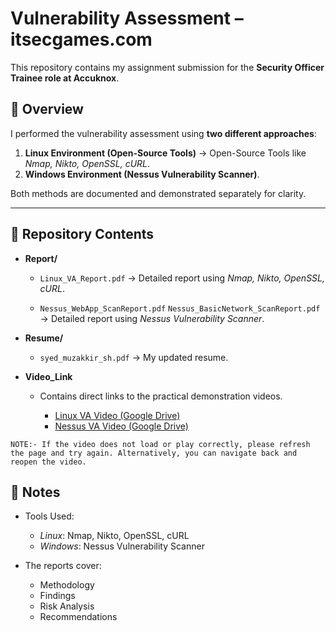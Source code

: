 
# Vulnerability Assessment – itsecgames.com

This repository contains my assignment submission for the **Security Officer Trainee role at Accuknox**.

## 📌 Overview

I performed the vulnerability assessment using **two different approaches**:

1. **Linux Environment (Open-Source Tools)** → Open-Source Tools like *Nmap, Nikto, OpenSSL, cURL*.
2. **Windows Environment (Nessus Vulnerability Scanner)**.

Both methods are documented and demonstrated separately for clarity.

---

## 📂 Repository Contents

* **Report/**

  * `Linux_VA_Report.pdf` → Detailed report using *Nmap, Nikto, OpenSSL, cURL*.

  * `Nessus_WebApp_ScanReport.pdf`
    `Nessus_BasicNetwork_ScanReport.pdf`
    → Detailed report using *Nessus Vulnerability Scanner*.

* **Resume/**

  * `syed_muzakkir_sh.pdf` → My updated resume.

* **Video_Link**

  * Contains direct links to the practical demonstration videos.

    * [Linux VA Video (Google Drive)](https://drive.google.com/file/d/1pFnhh022vOTPhVPnoRT_ovLZhETL08Gd/view?usp=sharing)
    * [Nessus VA Video (Google Drive)](https://drive.google.com/file/d/1-Prlv_nuJc29zD9kBjskqQNVMcDoz1X8/view?usp=sharing)

`NOTE:- If the video does not load or play correctly, please refresh the page and try again. Alternatively, you can navigate back and reopen the video.`

## 📝 Notes

* Tools Used:

  * *Linux*: Nmap, Nikto, OpenSSL, cURL
  * *Windows*: Nessus Vulnerability Scanner
* The reports cover:

  * Methodology
  * Findings
  * Risk Analysis
  * Recommendations

